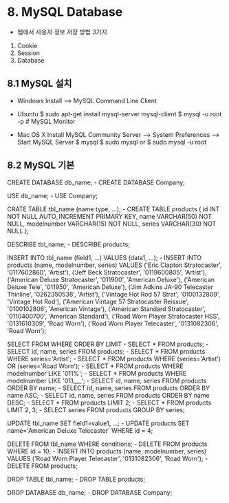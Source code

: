 # 8. MySQL Database
- 웹에서 사용자 정보 저장 방법 3가지
1. Cookie
2. Session
3. Database

## 8.1 MySQL 설치
- Windows
Install --> MySQL Command Line Client

- Ubuntu
$ sudo apt-get install mysql-server mysql-client
$ mysql -u root -p  # MySQL Monitor

- Mac OS X
Install MySQL Community Server --> System Preferences --> Start MySQL Server
$ mysql 
$ sudo mysql or $ sudo mysql -u root

## 8.2 MySQL 기본
CREATE DATABASE db_name;
    - CREATE DATABASE Company;

USE db_name;
    - USE Company;

CRATE TABLE tbl_name (name type, ...);
    - CREATE TABLE products (
        id INT NOT NULL AUTO_INCREMENT PRIMARY KEY,
        name VARCHAR(50) NOT NULL,
        modelnumber VARCHAR(15) NOT NULL,
        series VARCHAR(30) NOT NULL
      );

DESCRIBE tbl_name;
    - DESCRIBE products;

INSERT INTO tbl_name (field1, ...) VALUES (data1, ...);
    - INSERT INTO products (name, modelnumber, series) VALUES
        ('Eric Clapton Stratocaster', '0117602860', 'Artist'),
        ('Jeff Beck Stratocaster', '0119600805', 'Artist'),
        ('American Deluxe Stratocaster', '011900', 'American Deluxe'),
        ('American Deluxe Tele', '011950', 'American Deluxe'),
        ('Jim Adkins JA-90 Telecaster Thinline', '0262350538', 'Artist'),
        ('Vintage Hot Rod 57 Strat', '0100132809', 'Vintage Hot Rod'),
        ('American Vintage 57 Stratocaster Reissue', '0100102806', 'American Vintage'),
        ('American Standard Stratocaster', '0110400700', 'American Standard'),
        ('Road Worn Player Stratocaster HSS', '0131610309', 'Road Worn'),
        ('Road Worn Player Telecaster', '0131082306', 'Road Worn');
        
        

SELECT FROM WHERE ORDER BY LIMIT 
    - SELECT * FROM products;
    - SELECT id, name, series FROM products;
    - SELECT * FROM products WHERE series='Artist';
    - SELECT * FROM products WHERE (series='Artist') OR (series='Road Worn');
    - SELECT * FROM products WHERE modelnumber LIKE '011%';
    - SELECT * FROM products WHERE modelnumber LIKE '011___';
    - SELECT id, name, series FROM products ORDER BY name;
    - SELECT id, name, series FROM products ORDER BY name ASC;
    - SELECT id, name, series FROM products ORDER BY name DESC;
    - SELECT * FROM products LIMIT 2;
    - SELECT * FROM products LIMIT 2, 3;
    - SELECT series FROM products GROUP BY series;

UPDATE tbl_name SET field1=value1, ...;
    - UPDATE products SET name='American Deluxe Telecaster' WHERE id = 4;
    
DELETE FROM tbl_name WHERE conditions;
    - DELETE FROM products WHERE id = 10;
        - INSERT INTO products (name, modelnumber, series) VALUES
            ('Road Worn Player Telecaster', '0131082306', 'Road Worn');
    - DELETE FROM products;
    

DROP TABLE tbl_name;
    - DROP TABLE products;

DROP DATABASE db_name;
    - DROP DATABASE Company;
